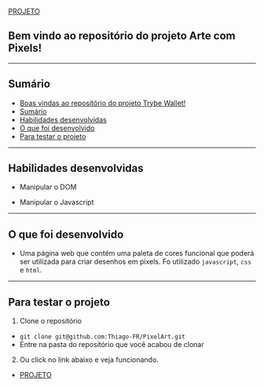 [PROJETO](https://thiago-fr.github.io/PixelArt/)

## Bem vindo ao repositório do projeto Arte com Pixels! <a name="boas-vindas-ao-repositorio-do-projeto-pixels-arte"></a>

---

## Sumário <a name="sumario"></a>

- [Boas vindas ao repositório do projeto Trybe Wallet!](#boas-vindas-ao-repositorio-do-projeto-pixels-arte)
- [Sumário](#sumario)
- [Habilidades desenvolvidas](#habilidades)
- [O que foi desenvolvido](#o-que-foi-desenvolvido)
- [Para testar o projeto](#testar-o-projeto)

---

## Habilidades desenvolvidas <a name="habilidades"></a>

- Manipular o DOM

- Manipular o Javascript

---

## O que foi desenvolvido <a name="o-que-foi-desenvolvido"></a>

- Uma página web que contém uma paleta de cores funcional que poderá ser utilizada para criar desenhos em pixels. Fo utilizado `javascript`, `css` e `html`.

---

## Para testar o projeto <a name="testar-o-projeto"></a>

1. Clone o repositório
  * `git clone git@github.com:Thiago-FR/PixelArt.git`
  * Entre na pasta do repositório que você acabou de clonar

2. Ou click no link abaixo e veja funcionando.
  * [PROJETO](https://thiago-fr.github.io/PixelArt/)
